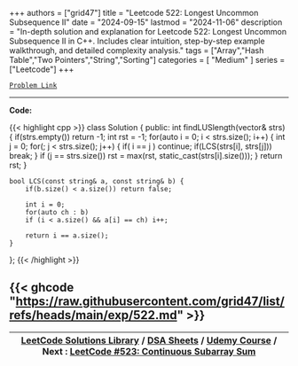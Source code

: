 
+++
authors = ["grid47"]
title = "Leetcode 522: Longest Uncommon Subsequence II"
date = "2024-09-15"
lastmod = "2024-11-06"
description = "In-depth solution and explanation for Leetcode 522: Longest Uncommon Subsequence II in C++. Includes clear intuition, step-by-step example walkthrough, and detailed complexity analysis."
tags = ["Array","Hash Table","Two Pointers","String","Sorting"]
categories = [
    "Medium"
]
series = ["Leetcode"]
+++



[`Problem Link`](https://leetcode.com/problems/longest-uncommon-subsequence-ii/description/)

---
**Code:**

{{< highlight cpp >}}
class Solution {
public:
    int findLUSlength(vector<string>& strs) {
        if(strs.empty()) return -1;
        int rst = -1;
        for(auto i = 0; i < strs.size(); i++) {
            int j = 0;
            for(; j < strs.size(); j++) {
                if( i == j ) continue;
                if(LCS(strs[i], strs[j])) break;
            }
            if (j == strs.size())
            rst = max(rst, static_cast<int>(strs[i].size()));
        }
        return rst;
    }
    
    bool LCS(const string& a, const string& b) {
        if(b.size() < a.size()) return false;

        int i = 0;
        for(auto ch : b)
        if (i < a.size() && a[i] == ch) i++;

        return i == a.size();
    }
};
{{< /highlight >}}

{{< ghcode "https://raw.githubusercontent.com/grid47/list/refs/heads/main/exp/522.md" >}}
---

| [LeetCode Solutions Library](https://grid47.xyz/leetcode/) / [DSA Sheets](https://grid47.xyz/sheets/) / [Udemy Course](https://grid47.xyz/courses/) / Next : [LeetCode #523: Continuous Subarray Sum](https://grid47.xyz/posts/leetcode-523-continuous-subarray-sum-solution/) |
| --- |
